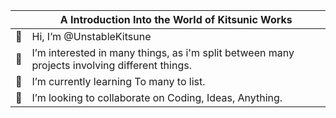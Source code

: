 |    | A Introduction Into the World of Kitsunic Works                                              |
|----|----------------------------------------------------------------------------------------------|
| 👋| Hi, I’m @UnstableKitsune                                                                     
| 👀| I’m interested in many things, as i'm split between many projects involving different things.
| 🌱| I’m currently learning To many to list.
| 💞️| I’m looking to collaborate on Coding, Ideas, Anything.
<!---
UnstableKitsune/UnstableKitsune is a ✨ special ✨ repository because its `README.md` (this file) appears on your GitHub profile.
You can click the Preview link to take a look at your changes.
--->
